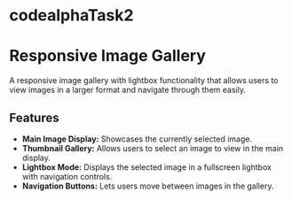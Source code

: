 # codealphaTask2
# Responsive Image Gallery

A responsive image gallery with lightbox functionality that allows users to view images in a larger format and navigate through them easily.

## Features

- **Main Image Display:** Showcases the currently selected image.
- **Thumbnail Gallery:** Allows users to select an image to view in the main display.
- **Lightbox Mode:** Displays the selected image in a fullscreen lightbox with navigation controls.
- **Navigation Buttons:** Lets users move between images in the gallery.
